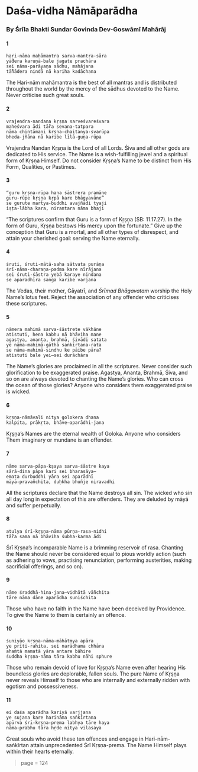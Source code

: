 # Daśa-vidha Nāmāparādha

### By Śrīla Bhakti Sundar Govinda Dev-Goswāmī Mahārāj

#### 1

    hari-nāma mahāmantra sarva-mantra-sāra
    yā̐dera karuṇā-bale jagate prachāra
    sei nāma-parāyaṇa sādhu, mahājana
    tā̐hādera nindā nā kariha kadāchana

The Hari-nām mahāmantra is the best of all mantras and is distributed throughout the world by the mercy of the sādhus devoted to the Name. Never criticise such great souls.

#### 2

    vrajendra-nandana kṛṣṇa sarveśvareśvara
    maheśvara ādi tā̐ra sevana-tatpara
    nāma chintāmaṇi kṛṣṇa-chaitanya-svarūpa
    bheda-jñāna nā karibe līlā-guṇa-rūpa

Vrajendra Nandan Kṛṣṇa is the Lord of all Lords. Śiva and all other gods are dedicated to His service. The Name is a wish-fulfilling jewel and a spiritual form of Kṛṣṇa Himself. Do not consider Kṛṣṇa’s Name to be distinct from His Form, Qualities, or Pastimes.

#### 3

    “guru kṛṣṇa-rūpa hana śāstrera pramāṇe
    guru-rūpe kṛṣṇa kṛpā kare bhāgyavāne”
    se gurute martya-buddhi avajñādi tyaji
    iṣṭa-lābha kara, nirantara nāma bhaji

“The scriptures confirm that Guru is a form of Kṛṣṇa (SB: 11.17.27). In the form of Guru, Kṛṣṇa bestows His mercy upon the fortunate.” Give up the conception that Guru is a mortal, and all other types of disrespect, and attain your cherished goal: serving the Name eternally.

#### 4

    śruti, śruti-mātā-saha sātvata purāṇa
    śrī-nāma-charaṇa-padma kare nīrājana
    sei śruti-śāstra yebā karaye nindana
    se aparadhīra saṅga karibe varjana

The Vedas, their mother, Gāyatrī, and *Śrīmad Bhāgavatam* worship the Holy Name’s lotus feet. Reject the association of any offender who criticises these scriptures.

#### 5

    nāmera mahimā sarva-śāstrete vākhāne
    atistuti, hena kabhu nā bhāviha mane
    agastya, ananta, brahmā, śivādi satata
    ye nāma-mahimā-gāthā saṅkīrtana-rata
    se nāma-mahimā-sindhu ke pāibe pāra?
    atistuti bale yei—sei durāchāra

The Name’s glories are proclaimed in all the scriptures. Never consider such glorification to be exaggerated praise. Agastya, Ananta, Brahmā, Śiva, and so on are always devoted to chanting the Name’s glories. Who can cross the ocean of those glories? Anyone who considers them exaggerated praise is wicked.

#### 6

    kṛṣṇa-nāmāvali nitya golokera dhana
    kalpita, prākṛta, bhāve—aparādhi-jana

Kṛṣṇa’s Names are the eternal wealth of Goloka. Anyone who considers Them imaginary or mundane is an offender.

#### 7

    nāme sarva-pāpa-kṣaya sarva-śāstre kaya
    sārā-dina pāpa kari sei bharasāya—
    emata durbuddhi yāra sei aparādhī
    māyā-pravañchita, duḥkha bhuñje niravadhi

All the scriptures declare that the Name destroys all sin. The wicked who sin all day long in expectation of this are offenders. They are deluded by māyā and suffer perpetually.

#### 8

    atulya śrī-kṛṣṇa-nāma pūrṇa-rasa-nidhi
    tā̐ra sama nā bhāviha śubha-karma ādi

Śrī Kṛṣṇa’s incomparable Name is a brimming reservoir of rasa. Chanting the Name should never be considered equal to pious worldly action (such as adhering to vows, practising renunciation, performing austerities, making sacrificial offerings, and so on).

#### 9

    nāme śraddhā-hina-jana—vidhātā vāñchita
    tāre nāma dāne aparādha suniśchita

Those who have no faith in the Name have been deceived by Providence. To give the Name to them is certainly an offence.

#### 10

    śuniyāo kṛṣṇa-nāma-māhātmya apāra
    ye prīti-rahita, sei narādhama chhāra
    ahaṁtā mamatā yāra antare bāhire
    śuddha kṛṣṇa-nāma tāra kabhu nāhi sphure

Those who remain devoid of love for Kṛṣṇa’s Name even after hearing His boundless glories are deplorable, fallen souls. The pure Name of Kṛṣṇa never reveals Himself to those who are internally and externally ridden with egotism and possessiveness.

#### 11

    ei daśa aparādha kariyā varjjana
    ye sujana kare harināma saṅkīrtana
    apūrva śrī-kṛṣṇa-prema labhya tāre haya
    nāma-prabhu tāra hṛde nitya vilasaya

Great souls who avoid these ten offences and engage in Hari-nām-saṅkīrtan attain unprecedented Śrī Kṛṣṇa-prema. The Name Himself plays within their hearts eternally.


> page = 124
